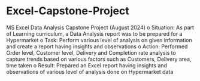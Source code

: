 # Excel-Capstone-Project

MS Excel Data Analysis Capstone Project (August 2024)
o	Situation: As part of Learning curriculum, a Data Analysis report was to be prepared for a Hypermarket
o	Task: Perform various level of analysis on given information and create a report having insights and observations
o	Action: Performed Order level, Customer level, Delivery and Completion rate analysis to capture trends based on various factors such as Customers, Delivery area, time taken
o	Result: Prepared an Excel report having insights and observations of various level of analysis done on Hypermarket data
